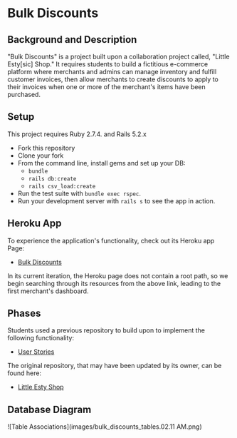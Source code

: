 # Bulk Discounts

## Background and Description

"Bulk Discounts" is a project built upon a collaboration project called, "Little Esty[sic] Shop." It requires students to build a fictitious e-commerce platform where merchants and admins can manage inventory and fulfill customer invoices, then allow merchants to create discounts to apply to their invoices when one or more of the merchant's items have been purchased.

## Setup

This project requires Ruby 2.7.4. and Rails 5.2.x

* Fork this repository
* Clone your fork
* From the command line, install gems and set up your DB:
    * `bundle`
    * `rails db:create`
    * `rails csv_load:create`
* Run the test suite with `bundle exec rspec`.
* Run your development server with `rails s` to see the app in action.

## Heroku App

To experience the application's functionality, check out its Heroku app Page:
* [Bulk Discounts](https://bulk-discounts-zh.herokuapp.com/merchants/1/dashboard)

In its current iteration, the Heroku page does not contain a root path, so we begin searching through its resources from the above link, leading to the first merchant's dashboard.

## Phases

Students used a previous repository to build upon to implement the following functionality:
* [User Stories](https://backend.turing.edu/module2/projects/bulk_discounts)

The original repository, that may have been updated by its owner, can be found here:
* [Little Esty Shop](https://github.com/ruezheng/little-esty-shop)

## Database Diagram
![Table Associations](images/bulk_discounts_tables.02.11 AM.png)
